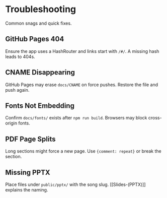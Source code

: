 # Troubleshooting

Common snags and quick fixes.

## GitHub Pages 404
Ensure the app uses a HashRouter and links start with `/#/`. A missing hash leads to 404s.

## CNAME Disappearing
GitHub Pages may erase `docs/CNAME` on force pushes. Restore the file and push again.

## Fonts Not Embedding
Confirm `docs/fonts/` exists after `npm run build`. Browsers may block cross-origin fonts.

## PDF Page Splits
Long sections might force a new page. Use `{comment: repeat}` or break the section.

## Missing PPTX
Place files under `public/pptx/` with the song slug. [[Slides-(PPTX)]] explains the naming.

